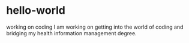 
# hello-world
working on coding
I am working on getting into the world of coding and bridging my health information management degree. 
